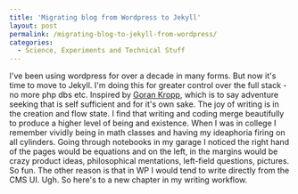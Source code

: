 ```yaml
---
title: 'Migrating blog from Wordpress to Jekyll'
layout: post
permalink: /migrating-blog-to-jekyll-from-wordpress/
categories:
  - Science, Experiments and Technical Stuff
---
```


I've been using wordpress for over a decade in many forms. But now it's time to move to Jekyll. I'm doing this for greater control over the full stack - no more php dbs etc. Inspired by [Goran Kropp](https://en.wikipedia.org/wiki/G%C3%B6ran_Kropp), which is to say adventure seeking that is self sufficient and for it's own sake. The joy of writing is in the creation and flow state. I find that writing and coding merge beautifully to produce a higher level of being and existence. When I was in college I remember vividly being in math classes and having my ideaphoria firing on all cylinders. Going through notebooks in my garage I noticed the right hand of the pages would be equations and on the left, in the margins would be crazy product ideas, philosophical mentations, left-field questions, pictures. So fun. The other reason is that in WP I would tend to write directly from the CMS UI. Ugh. So here's to a new chapter in my writing workflow.
